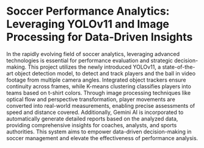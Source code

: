 # Soccer Performance Analytics: Leveraging YOLOv11 and Image Processing for Data-Driven Insights

In the rapidly evolving field of soccer analytics, leveraging advanced technologies is essential for performance evaluation and strategic decision-making. This project utilizes the newly introduced YOLOv11, a state-of-the-art object detection model, to detect and track players and the ball in video footage from multiple camera angles. Integrated object trackers ensure continuity across frames, while K-means clustering classifies players into teams based on t-shirt colors. Through image processing techniques like optical flow and perspective transformation, player movements are converted into real-world measurements, enabling precise assessments of speed and distance covered. Additionally, Gemini AI is incorporated to automatically generate detailed reports based on the analyzed data, providing comprehensive insights for coaches, analysts, and sports authorities. This system aims to empower data-driven decision-making in soccer management and elevate the effectiveness of performance analysis.
